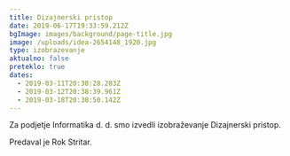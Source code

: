 ```yaml
---
title: Dizajnerski pristop
date: 2019-06-17T19:33:59.212Z
bgImage: images/background/page-title.jpg
image: /uploads/idea-2654148_1920.jpg
type: izobrazevanje
aktualno: false
preteklo: true
dates:
  - 2019-03-11T20:38:28.283Z
  - 2019-03-12T20:38:39.961Z
  - 2019-03-18T20:38:50.142Z
---
```

Za podjetje Informatika d. d. smo izvedli izobraževanje Dizajnerski pristop.

Predaval je Rok Stritar.
